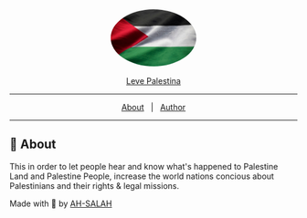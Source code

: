 <div align="center" style="text-align:center;">
    <img src="./assets/palestine-flag_2.jpg" width="150" style="border-radius:50%" />

[Leve Palestina](https://levepalestina.netlify.app/)

</div>

  <!-- <a href="https://cs50x.netlify.app">Demo</a> -->

---
<!-- Status -->

<!-- <h4 align="center"> 
	🚧  CS50X 🚀 Under construction...  🚧
</h4> 

<hr> -->

<p align="center">
  <a href="#dart-about">About</a> &#xa0; | &#xa0;
  <a href="https://github.com/AH-SALAH" target="_blank">Author</a>
</p>

<hr>

## :dart: About ##
This in order to let people hear and know what's happened to Palestine Land and Palestine People, increase the world nations concious about Palestinians and their rights & legal missions.

Made with :duck: by <a href="https://github.com/AH-SALAH" target="_blank">AH-SALAH</a>

